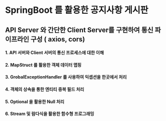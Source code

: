 # SpringBoot 를 활용한 공지사항 게시판
## API Server 와 간단한 Client Server를 구현하여 통신 파이프라인 구성 ( axios, cors)
#### 1. API 서버와 Client 서버의 통신 프로세스에 대한 이해
#### 2. MapStruct 를 활용한 객체 데이터 맵핑
#### 3. GrobalExceptionHandler 를 사용하여 익셉션을 한곳에서 처리
#### 4. 객체의 상속을 통한 엔티티 중복 필드 처리
#### 5. Optional 을 활용한 Null 처리
#### 6. Stream 및 람다식을 활용한 함수형 프로그래밍
